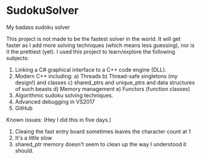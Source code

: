 
# SudokuSolver
My badass sudoku solver

This project is not made to be the fastest solver in the world. It will get faster as I 
add more solving techniques (which means less guessing), nor is it the prettiest (yet). 
I used this project to learn/explore the following subjects:

1) Linking a C# graphical interface to a C++ code engine (DLL).
2) Modern C++ including:
   a) Threads
   b) Thread-safe singletons (my design!) and classes
   c) shared_ptrs and unique_ptrs and data structures of such beasts
   d) Memory management
   e) Functors (function classes)
3) Algorithmic sudoku solving techniques.
4) Advanced debugging in VS2017
5) GitHub

Known issues:
(Hey I did this in five days.)
1) Cleaing the fast entry board sometimes leaves the character count at 1
2) It's a little slow
3) shared_ptr memory doesn't seem to clean up the way I understood it should. 
